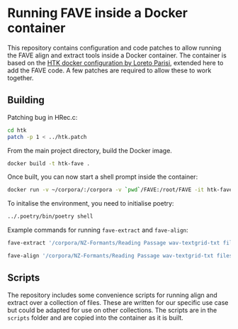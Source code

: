 # Running FAVE inside a Docker container

This repository contains configuration and code patches to allow running
the FAVE align and extract tools inside a Docker container.  The container
is based on the [HTK docker configuration by Loreto Parisi](https://github.com/loretoparisi/htk), extended here to add the FAVE code.  A few patches are required to
allow these to work together.

## Building

Patching bug in HRec.c:

```bash
cd htk
patch -p 1 < ../htk.patch
```

From the main project directory, build the Docker image.

```bash
docker build -t htk-fave .
```

Once built, you can now start a shell prompt inside the container:

```bash
docker run -v ~/corpora/:/corpora -v `pwd`/FAVE:/root/FAVE -it htk-fave
```

To initalise the environment, you need to initialise poetry:

```bash
../.poetry/bin/poetry shell
```

Example commands for running `fave-extract` and `fave-align`: 

```bash
fave-extract '/corpora/NZ-Formants/Reading Passage wav-textgrid-txt files/Titirangi/Older/AK-TO01-P/AK-TO01-P01.wav' '/corpora/NZ-Formants/Reading Passage wav-textgrid-txt files/Titirangi/Older/AK-TO01-P/AK-TO01-P01.TextGrid' AK-TO01-P01.fm --speechSoftware praat_nogui
```

```bash
fave-align '/corpora/NZ-Formants/Reading Passage wav-textgrid-txt files/Papatoetoe/Younger/AK-PY01/AK-PY01-P02.wav' 'out/Papatoetoe/Younger/AK-PY01/AK-PY01-P02.trs' AK-PY01-P02.TextGrid
```

## Scripts

The repository includes some convenience scripts for running align and extract over 
a collection of files. These are written for our specific use case but could be adapted
for use on other collections. The scripts are in the `scripts` folder and are 
copied into the container as it is built.


